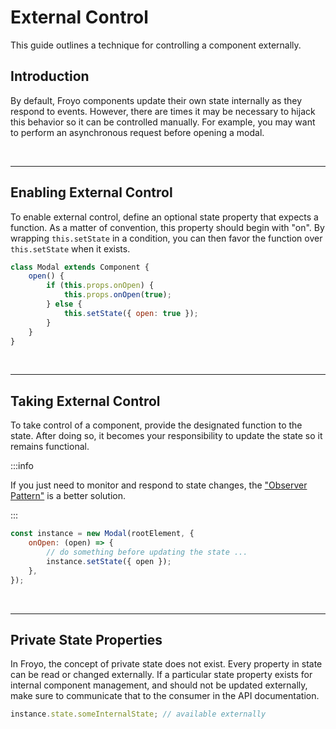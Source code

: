 # External Control

This guide outlines a technique for controlling a component externally.

## Introduction

By default, Froyo components update their own state internally as they respond to events. However, there are times it may be necessary to hijack this behavior so it can be controlled manually. For example, you may want to perform an asynchronous request before opening a modal.

<br />

---

## Enabling External Control

To enable external control, define an optional state property that expects a function. As a matter of convention, this property should begin with "on". By wrapping `this.setState` in a condition, you can then favor the function over `this.setState` when it exists.

```js
class Modal extends Component {
    open() {
        if (this.props.onOpen) {
            this.props.onOpen(true);
        } else {
            this.setState({ open: true });
        }
    }
}
```

<br />

---

## Taking External Control

To take control of a component, provide the designated function to the state. After doing so, it becomes your responsibility to update the state so it remains functional.

:::info

If you just need to monitor and respond to state changes, the ["Observer Pattern"](./observer-pattern.md) is a better solution.

:::

```js
const instance = new Modal(rootElement, {
    onOpen: (open) => {
        // do something before updating the state ...
        instance.setState({ open });
    },
});
```

<br />

---

## Private State Properties

In Froyo, the concept of private state does not exist. Every property in state can be read or changed externally. If a particular state property exists for internal component management, and should not be updated externally, make sure to communicate that to the consumer in the API documentation.

```js
instance.state.someInternalState; // available externally
```
